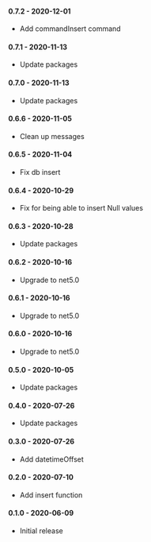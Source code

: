 #### 0.7.2 - 2020-12-01
* Add commandInsert command
#### 0.7.1 - 2020-11-13
* Update packages
#### 0.7.0 - 2020-11-13
* Update packages
#### 0.6.6 - 2020-11-05
* Clean up messages
#### 0.6.5 - 2020-11-04
* Fix db insert
#### 0.6.4 - 2020-10-29
* Fix for being able to insert Null values
#### 0.6.3 - 2020-10-28
* Update packages
#### 0.6.2 - 2020-10-16
* Upgrade to net5.0
#### 0.6.1 - 2020-10-16
* Upgrade to net5.0
#### 0.6.0 - 2020-10-16
* Upgrade to net5.0
#### 0.5.0 - 2020-10-05
* Update packages
#### 0.4.0 - 2020-07-26
* Update packages
#### 0.3.0 - 2020-07-26
* Add datetimeOffset
#### 0.2.0 - 2020-07-10
* Add insert function
#### 0.1.0 - 2020-06-09
* Initial release
